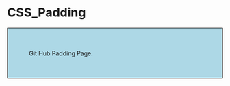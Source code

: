 # CSS_Padding

<html>
<head>
<style>
div {
  border: 1px solid black;
  padding: 50px 50px;
  background-color: lightblue;
}
</style>
</head>
<body>

<div>Git Hub Padding Page.</div>

</body>
</html>
